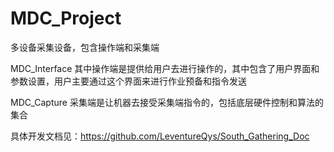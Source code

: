 # MDC_Project
多设备采集设备，包含操作端和采集端

MDC_Interface
其中操作端是提供给用户去进行操作的，其中包含了用户界面和参数设置，用户主要通过这个界面来进行作业预备和指令发送

MDC_Capture
采集端是让机器去接受采集端指令的，包括底层硬件控制和算法的集合


具体开发文档见：https://github.com/LeventureQys/South_Gathering_Doc
